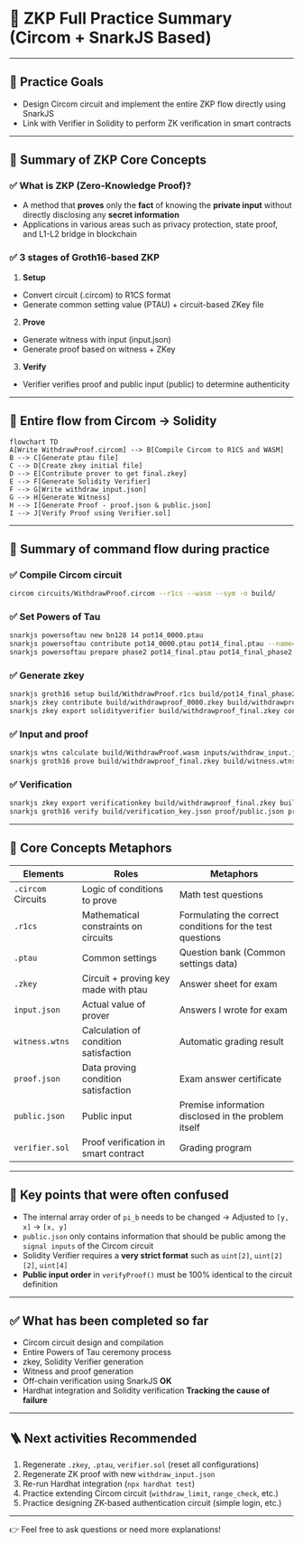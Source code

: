 # 🧠 ZKP Full Practice Summary (Circom + SnarkJS Based)

---

## 📌 Practice Goals

- Design Circom circuit and implement the entire ZKP flow directly using SnarkJS
- Link with Verifier in Solidity to perform ZK verification in smart contracts

---

## 🔸 Summary of ZKP Core Concepts

### ✅ What is ZKP (Zero-Knowledge Proof)?

- A method that **proves** only the **fact** of knowing the **private input** without directly disclosing any **secret information**
- Applications in various areas such as privacy protection, state proof, and L1-L2 bridge in blockchain

### ✅ 3 stages of Groth16-based ZKP

1. **Setup**

- Convert circuit (.circom) to R1CS format
- Generate common setting value (PTAU) + circuit-based ZKey file

2. **Prove**

- Generate witness with input (input.json)
- Generate proof based on witness + ZKey

3. **Verify**

- Verifier verifies proof and public input (public) to determine authenticity

---

## 🔸 Entire flow from Circom → Solidity

```mermaid
flowchart TD
A[Write WithdrawProof.circom] --> B[Compile Circom to R1CS and WASM]
B --> C[Generate ptau file]
C --> D[Create zkey initial file]
D --> E[Contribute prover to get final.zkey]
E --> F[Generate Solidity Verifier]
F --> G[Write withdraw_input.json]
G --> H[Generate Witness]
H --> I[Generate Proof - proof.json & public.json]
I --> J[Verify Proof using Verifier.sol]

```

---

## 🔸 Summary of command flow during practice

### ✅ Compile Circom circuit

```bash
circom circuits/WithdrawProof.circom --r1cs --wasm --sym -o build/
```

### ✅ Set Powers of Tau

```bash
snarkjs powersoftau new bn128 14 pot14_0000.ptau
snarkjs powersoftau contribute pot14_0000.ptau pot14_final.ptau --name="junseung"
snarkjs powersoftau prepare phase2 pot14_final.ptau pot14_final_phase2.ptau
```

### ✅ Generate zkey

```bash
snarkjs groth16 setup build/WithdrawProof.r1cs build/pot14_final_phase2.ptau build/withdrawproof_0000.zkey
snarkjs zkey contribute build/withdrawproof_0000.zkey build/withdrawproof_final.zkey --name="junseung"
snarkjs zkey export solidityverifier build/withdrawproof_final.zkey contracts/Verifier.sol
```

### ✅ Input and proof

```bash
snarkjs wtns calculate build/WithdrawProof.wasm inputs/withdraw_input.json build/witness.wtns
snarkjs groth16 prove build/withdrawproof_final.zkey build/witness.wtns proof/proof.json proof/public.json
```

### ✅ Verification

```bash
snarkjs zkey export verificationkey build/withdrawproof_final.zkey build/verification_key.json
snarkjs groth16 verify build/verification_key.json proof/public.json proof/proof.json
```

---

## 🔸 Core Concepts Metaphors

| Elements           | Roles                                 | Metaphors                                                 |
| ------------------ | ------------------------------------- | --------------------------------------------------------- |
| `.circom` Circuits | Logic of conditions to prove          | Math test questions                                       |
| `.r1cs`            | Mathematical constraints on circuits  | Formulating the correct conditions for the test questions |
| `.ptau`            | Common settings                       | Question bank (Common settings data)                      |
| `.zkey`            | Circuit + proving key made with ptau  | Answer sheet for exam                                     |
| `input.json`       | Actual value of prover                | Answers I wrote for exam                                  |
| `witness.wtns`     | Calculation of condition satisfaction | Automatic grading result                                  |
| `proof.json`       | Data proving condition satisfaction   | Exam answer certificate                                   |
| `public.json`      | Public input                          | Premise information disclosed in the problem itself       |
| `verifier.sol`     | Proof verification in smart contract  | Grading program                                           |

---

## 🔸 Key points that were often confused

- The internal array order of `pi_b` needs to be changed → Adjusted to `[y, x]` → `[x, y]`
- `public.json` only contains information that should be public among the `signal inputs` of the Circom circuit
- Solidity Verifier requires a **very strict format** such as `uint[2]`, `uint[2][2]`, `uint[4]`
- **Public input order** in `verifyProof()` must be 100% identical to the circuit definition

---

## ✅ What has been completed so far

- Circom circuit design and compilation
- Entire Powers of Tau ceremony process
- zkey, Solidity Verifier generation
- Witness and proof generation
- Off-chain verification using SnarkJS **OK**
- Hardhat integration and Solidity verification **Tracking the cause of failure**

---

## 🪜 Next activities Recommended

1. Regenerate `.zkey`, `.ptau`, `verifier.sol` (reset all configurations)
2. Regenerate ZK proof with new `withdraw_input.json`
3. Re-run Hardhat integration (`npx hardhat test`)
4. Practice extending Circom circuit (`withdraw_limit`, `range_check`, etc.)
5. Practice designing ZK-based authentication circuit (simple login, etc.)

---

👉 Feel free to ask questions or need more explanations!
